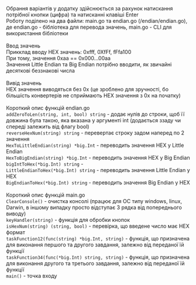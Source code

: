 Обрання варіантів у додатку здійснюється за рахунок натискання потрібної кнопки (цифра) та натисканні клавіші Enter</br>
Роботу поділено на два файли: main.go та endian.go (/endian/endian.go), де endian.go - бібліотека для перевода значень, main.go - CLI для використання бібліотеки<br/>
<br/>
Ввод значень<br/>
Прикклад вводу HEX значень: 0xfff, 0XfFf, fFfa100<br/>
При тому, значення 0xaa == 0x000...00aa<br/>
Значення Little Endian та Big Endian потрібно вводити, як звичайні десяткові беззнакові числа<br/>
<br/>
Вивід значень<br/>
HEX значення виводяться без 0x (це зроблено для зручності, бо більшість конвертерів не сприймають HEX значення з 0x на початку)<br/>
<br/>
Короткий опис функцій endian.go<br/>
```addZeroToLen(string, int, bool) string``` - додає нулів до строки, щоб її довжина була такою, яка вказана у аргументі int (додається ззаду чи спереді залежить від флагу bool)<br/>
```reverseHexNum(string) string``` - перевертає строку задом наперед по 2 значення<br/>
```HexToLittleEndian(string) *big.Int``` - переводить значення HEX у Little Endian<br/>
```HexToBigEndian(string) *big.Int``` - переводить значення HEX у Big Endian<br/>
```bigIntToHex(*big.Int) string``` - <br/>
```LittleEndianToHex(*big.Int) string``` - переводить значення Little Endian у HEX<br/>
```BigEndianToHex(*big.Int) string``` - переводить значення Big Endian у HEX<br/>
<br/>
Короткий опис функцій main.go<br/>
```ClearConsole()``` - очистка консолі (працює для ОС типу windows, linux, Darwin, в іншому випадку просто відступає 3 рядка від попереднього виводу)<br/>
```keyHandler(string)``` - функція для обробки кнопок<br/>
```isHexNum(string) (string, bool)``` - перевірка, що введене число має HEX формат<br/>
```taskFunction12(func(string) *big.Int, string)``` - функція, що призначена для виконання першого та другого завдання, залежно від переданої їй функції<br/>
```taskFunction34(func(*big.Int) string, string)``` - функція, що призначена для виконання другого та третього завдання, залежно від переданої їй функції<br/>
```main()``` - точка входу<br/>
